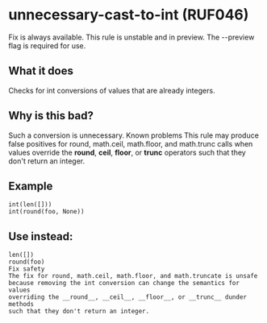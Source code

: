# unnecessary-cast-to-int (RUF046)
Fix is always available.
This rule is unstable and in preview. The --preview flag is required for use.
## What it does
Checks for int conversions of values that are already integers.
## Why is this bad?
Such a conversion is unnecessary.
Known problems
This rule may produce false positives for round, math.ceil, math.floor,
and math.trunc calls when values override the __round__, __ceil__, __floor__,
or __trunc__ operators such that they don't return an integer.
## Example
```
int(len([]))
int(round(foo, None))
```
## Use instead:
```
len([])
round(foo)
Fix safety
The fix for round, math.ceil, math.floor, and math.truncate is unsafe
because removing the int conversion can change the semantics for values
overriding the __round__, __ceil__, __floor__, or __trunc__ dunder methods
such that they don't return an integer.
```